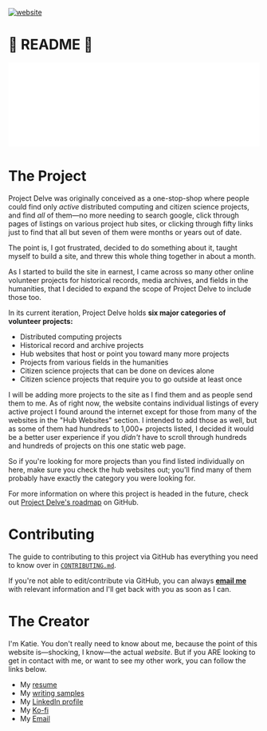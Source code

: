 [![website](https://img.shields.io/website?down_color=critical&down_message=down&up_color=brightgreen&up_message=up&url=https%3A%2F%2Fprojectdelve.com%2F)](https://projectdelve.com/) 

# 📘 README 📘

![alt text](https://github.com/punnypenguins/projectdelve/blob/main/public/images/project-delve-logo.png)

# The Project

Project Delve was originally conceived as a one-stop-shop where people could find only *active* distributed computing and citizen science projects, and find *all* of them—no more needing to search google, click through pages of listings on various project hub sites, or clicking through fifty links just to find that all but seven of them were months or years out of date.

The point is, I got frustrated, decided to do something about it, taught myself to build a site, and threw this whole thing together in about a month.

As I started to build the site in earnest, I came across so many other online volunteer projects for historical records, media archives, and fields in the humanities, that I decided to expand the scope of Project Delve to include those too.

In its current iteration, Project Delve holds **six major categories of volunteer projects:**
- Distributed computing projects
- Historical record and archive projects
- Hub websites that host or point you toward many more projects
- Projects from various fields in the humanities
- Citizen science projects that can be done on devices alone
- Citizen science projects that require you to go outside at least once

I will be adding more projects to the site as I find them and as people send them to me. As of right now, the website contains individual listings of every active project I found around the internet except for those from many of the websites in the "Hub Websites" section. I intended to add those as well, but as some of them had hundreds to 1,000+ projects listed, I decided it would be a better user experience if you *didn't* have to scroll through hundreds and hundreds of projects on this one static web page.

So if you're looking for more projects than you find listed individually on here, make sure you check the hub websites out; you'll find many of them probably have exactly the category you were looking for.

For more information on where this project is headed in the future, check out [Project Delve's roadmap]() on GitHub.

# Contributing

The guide to contributing to this project via GitHub has everything you need to know over in [`CONTRIBUTING.md`](https://github.com/punnypenguins/projectdelve/blob/main/documentation/CONTRIBUTING.md).

If you're not able to edit/contribute via GitHub, you can always [**email me**](kgeerling@protonmail.com) with relevant information and I'll get back with you as soon as I can.

# The Creator

I'm Katie. You don't really need to know about me, because the point of this website is—shocking, I know—the actual *website*. But if you ARE looking to get in contact with me, or want to see my other work, you can follow the links below.
- My [resume](https://punnypenguins.github.io/)
- My [writing samples](https://github.com/punnypenguins/writing-samples/tree/main/Documentation)
- My [LinkedIn profile](https://www.linkedin.com/in/katherine-geerling-774929111)
- My [Ko-fi](https://ko-fi.com/punnypenguins)
- My [Email](kgeerling@protonmail.com)
